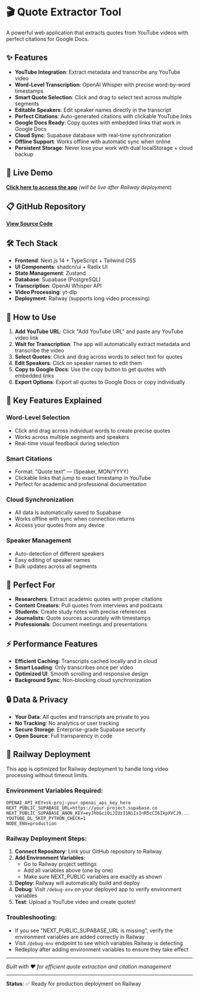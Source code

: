 # 🎬 Quote Extractor Tool

A powerful web application that extracts quotes from YouTube videos with perfect citations for Google Docs.

## ✨ Features

- **YouTube Integration**: Extract metadata and transcribe any YouTube video
- **Word-Level Transcription**: OpenAI Whisper with precise word-by-word timestamps
- **Smart Quote Selection**: Click and drag to select text across multiple segments
- **Editable Speakers**: Edit speaker names directly in the transcript
- **Perfect Citations**: Auto-generated citations with clickable YouTube links
- **Google Docs Ready**: Copy quotes with embedded links that work in Google Docs
- **Cloud Sync**: Supabase database with real-time synchronization
- **Offline Support**: Works offline with automatic sync when online
- **Persistent Storage**: Never lose your work with dual localStorage + cloud backup

## 🚀 Live Demo

**[Click here to access the app](https://quote-extractor-tool-production.up.railway.app)** *(will be live after Railway deployment)*

## 📋 GitHub Repository

**[View Source Code](https://github.com/DarwinQVO/quote-extractor-tool)**

## 🛠️ Tech Stack

- **Frontend**: Next.js 14 + TypeScript + Tailwind CSS
- **UI Components**: shadcn/ui + Radix UI
- **State Management**: Zustand
- **Database**: Supabase (PostgreSQL)
- **Transcription**: OpenAI Whisper API
- **Video Processing**: yt-dlp
- **Deployment**: Railway (supports long video processing)

## 📱 How to Use

1. **Add YouTube URL**: Click "Add YouTube URL" and paste any YouTube video link
2. **Wait for Transcription**: The app will automatically extract metadata and transcribe the video
3. **Select Quotes**: Click and drag across words to select text for quotes
4. **Edit Speakers**: Click on speaker names to edit them
5. **Copy to Google Docs**: Use the copy button to get quotes with embedded links
6. **Export Options**: Export all quotes to Google Docs or copy individually

## 🔧 Key Features Explained

### Word-Level Selection
- Click and drag across individual words to create precise quotes
- Works across multiple segments and speakers
- Real-time visual feedback during selection

### Smart Citations
- Format: "Quote text" — (Speaker, MON/YYYY)
- Clickable links that jump to exact timestamp in YouTube
- Perfect for academic and professional documentation

### Cloud Synchronization
- All data is automatically saved to Supabase
- Works offline with sync when connection returns
- Access your quotes from any device

### Speaker Management
- Auto-detection of different speakers
- Easy editing of speaker names
- Bulk updates across all segments

## 🎯 Perfect For

- **Researchers**: Extract academic quotes with proper citations
- **Content Creators**: Pull quotes from interviews and podcasts
- **Students**: Create study notes with precise references
- **Journalists**: Quote sources accurately with timestamps
- **Professionals**: Document meetings and presentations

## ⚡ Performance Features

- **Efficient Caching**: Transcripts cached locally and in cloud
- **Smart Loading**: Only transcribes once per video
- **Optimized UI**: Smooth scrolling and responsive design
- **Background Sync**: Non-blocking cloud synchronization

## 🔒 Data & Privacy

- **Your Data**: All quotes and transcripts are private to you
- **No Tracking**: No analytics or user tracking
- **Secure Storage**: Enterprise-grade Supabase security
- **Open Source**: Full transparency in code

## 🚀 Railway Deployment

This app is optimized for Railway deployment to handle long video processing without timeout limits.

### Environment Variables Required:
```
OPENAI_API_KEY=sk-proj-your_openai_api_key_here
NEXT_PUBLIC_SUPABASE_URL=https://your-project.supabase.co
NEXT_PUBLIC_SUPABASE_ANON_KEY=eyJhbGciOiJIUzI1NiIsInR5cCI6IkpXVCJ9...
YOUTUBE_DL_SKIP_PYTHON_CHECK=1
NODE_ENV=production
```

### Railway Deployment Steps:
1. **Connect Repository**: Link your GitHub repository to Railway
2. **Add Environment Variables**: 
   - Go to Railway project settings
   - Add all variables above (one by one)
   - Make sure NEXT_PUBLIC variables are exactly as shown
3. **Deploy**: Railway will automatically build and deploy
4. **Debug**: Visit `/debug-env` on your deployed app to verify environment variables
5. **Test**: Upload a YouTube video and create quotes!

### Troubleshooting:
- If you see "NEXT_PUBLIC_SUPABASE_URL is missing", verify the environment variables are added correctly in Railway
- Visit `/debug-env` endpoint to see which variables Railway is detecting
- Redeploy after adding environment variables to ensure they take effect

---

*Built with ❤️ for efficient quote extraction and citation management*

---

**Status**: ✅ Ready for production deployment on Railway